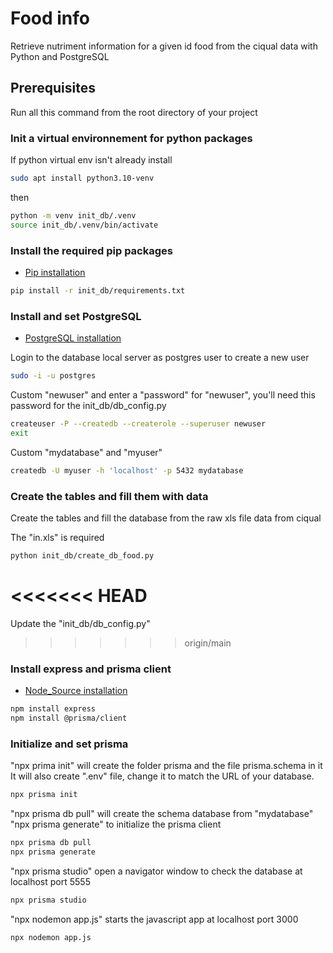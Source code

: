 # Food info

Retrieve nutriment information for a given id food from the ciqual data with Python and PostgreSQL

## Prerequisites

Run all this command from the root directory of your project

### Init a virtual environnement for python packages

If python virtual env isn't already install

```bash
sudo apt install python3.10-venv
```

then

```bash
python -m venv init_db/.venv
source init_db/.venv/bin/activate
```

### Install the required pip packages

* [Pip installation](https://pip.pypa.io/en/stable/installation/)

```bash
pip install -r init_db/requirements.txt
```

### Install and set PostgreSQL

* [PostgreSQL installation](https://www.postgresql.org/download/)

Login to the database local server as postgres user to create a new user

```bash
sudo -i -u postgres
```

Custom "newuser" and enter a "password" for "newuser", you'll need this password for the init_db/db_config.py 

```bash
createuser -P --createdb --createrole --superuser newuser
exit
```

Custom "mydatabase" and "myuser"

```bash
createdb -U myuser -h 'localhost' -p 5432 mydatabase
```

### Create the tables and fill them with data

Create the tables and fill the database from the raw xls file data from ciqual

The "in.xls" is required

```bash
python init_db/create_db_food.py
```

<<<<<<< HEAD
=======
Update the "init_db/db_config.py"

>>>>>>> origin/main
### Install express and prisma client

* [Node_Source installation](https://github.com/nodesource/distributions/blob/master/README.md#installation-instructions)

```bash
npm install express
npm install @prisma/client
```

### Initialize and set prisma

"npx prima init" will create the folder prisma and the file prisma.schema in it
It will also create ".env" file, change it to match the URL of your database.

```bash
npx prisma init
```

"npx prisma db pull" will create the schema database from "mydatabase"
"npx prisma generate" to initialize the prisma client

```bash
npx prisma db pull
npx prisma generate
```

"npx prisma studio" open a navigator window to check the database at localhost port 5555

```bash
npx prisma studio
```

"npx nodemon app.js" starts the javascript app at localhost port 3000
```bash
npx nodemon app.js
```